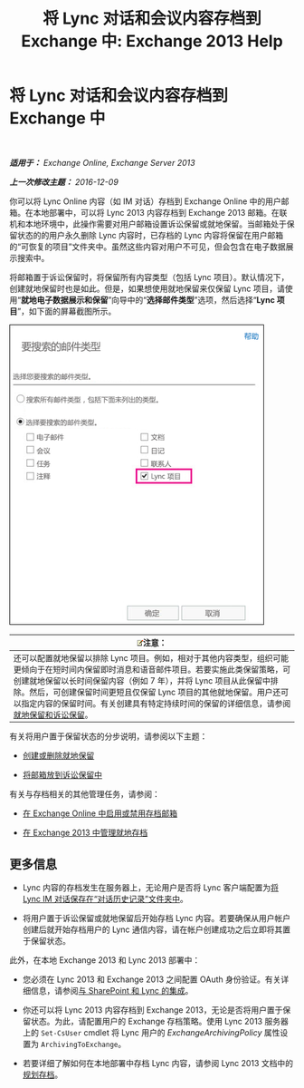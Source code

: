 ﻿---
title: '将 Lync 对话和会议内容存档到 Exchange 中: Exchange 2013 Help'
TOCTitle: 将 Lync 对话和会议内容存档到 Exchange 中
ms:assetid: 3cff970e-e5ed-4a54-88e6-3665d84b5ed7
ms:mtpsurl: https://technet.microsoft.com/zh-cn/library/Dn508399(v=EXCHG.150)
ms:contentKeyID: 59678851
ms.date: 01/11/2018
mtps_version: v=EXCHG.150
ms.translationtype: HT
---

# 将 Lync 对话和会议内容存档到 Exchange 中

 

_**适用于：** Exchange Online, Exchange Server 2013_

_**上一次修改主题：** 2016-12-09_

你可以将 Lync Online 内容（如 IM 对话）存档到 Exchange Online 中的用户邮箱。在本地部署中，可以将 Lync 2013 内容存档到 Exchange 2013 邮箱。在联机和本地环境中，此操作需要对用户邮箱设置诉讼保留或就地保留。当邮箱处于保留状态的的用户永久删除 Lync 内容时，已存档的 Lync 内容将保留在用户邮箱的“可恢复的项目”文件夹中。虽然这些内容对用户不可见，但会包含在电子数据展示搜索中。

将邮箱置于诉讼保留时，将保留所有内容类型（包括 Lync 项目）。默认情况下，创建就地保留时也是如此。但是，如果想使用就地保留来仅保留 Lync 项目，请使用“**就地电子数据展示和保留**”向导中的“**选择邮件类型**”选项，然后选择“**Lync 项目**”，如下面的屏幕截图所示。

![将 Lync 项目置于保留状态](images/Dn508399.691d2324-9fac-4689-8527-c78d387e0e3e(EXCHG.150).jpg "将 Lync 项目置于保留状态")

<table>
<thead>
<tr class="header">
<th><img src="images/Bb124558.note(EXCHG.150).gif" title="注意" alt="注意" />注意：</th>
</tr>
</thead>
<tbody>
<tr class="odd">
<td>还可以配置就地保留以排除 Lync 项目。例如，相对于其他内容类型，组织可能更倾向于在短时间内保留即时消息和语音邮件项目。若要实施此类保留策略，可创建就地保留以长时间保留内容（例如 7 年），并将 Lync 项目从此保留中排除。然后，可创建保留时间更短且仅保留 Lync 项目的其他就地保留。用户还可以指定内容的保留时间。有关创建具有特定持续时间的保留的详细信息，请参阅<a href="in-place-hold-and-litigation-hold-exchange-2013-help.md">就地保留和诉讼保留</a>。</td>
</tr>
</tbody>
</table>


有关将用户置于保留状态的分步说明，请参阅以下主题：

  - [创建或删除就地保留](create-or-remove-an-in-place-hold-exchange-2013-help.md)

  - [将邮箱放到诉讼保留中](place-a-mailbox-on-litigation-hold-exchange-2013-help.md)

有关与存档相关的其他管理任务，请参阅：

  - [在 Exchange Online 中启用或禁用存档邮箱](https://technet.microsoft.com/zh-cn/library/jj984357\(v=exchg.150\))

  - [在 Exchange 2013 中管理就地存档](manage-in-place-archives-in-exchange-2013-exchange-2013-help.md)

## 更多信息

  - Lync 内容的存档发生在服务器上，无论用户是否将 Lync 客户端配置为[将 Lync IM 对话保存在“对话历史记录”文件夹中](https://go.microsoft.com/fwlink/p/?linkid=400589)。

  - 将用户置于诉讼保留或就地保留后开始存档 Lync 内容。若要确保从用户帐户创建后就开始存档用户的 Lync 通信内容，请在帐户创建成功之后立即将其置于保留状态。

此外，在本地 Exchange 2013 和 Lync 2013 部署中：

  - 您必须在 Lync 2013 和 Exchange 2013 之间配置 OAuth 身份验证。有关详细信息，请参阅[与 SharePoint 和 Lync 的集成](integration-with-sharepoint-and-lync-exchange-2013-help.md)。

  - 你还可以将 Lync 2013 内容存档到 Exchange 2013，无论是否将用户置于保留状态。为此，请配置用户的 Exchange 存档策略。使用 Lync 2013 服务器上的 `Set-CsUser` cmdlet 将 Lync 用户的 *ExchangeArchivingPolicy* 属性设置为 `ArchivingToExchange`。

  - 若要详细了解如何在本地部署中存档 Lync 内容，请参阅 Lync 2013 文档中的[规划存档](https://go.microsoft.com/fwlink/p/?linkid=400590)。

